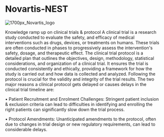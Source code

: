 # Novartis-NEST

![1700px_Novartis_logo](https://github.com/user-attachments/assets/89edcff4-9bfe-4718-aa16-1e64454dbf10)



Knowledge ramp up on clinical trials & protocol
A clinical trial is a research study conducted to evaluate the safety, and efficacy of medical interventions such as drugs, devices, or
treatments on humans.
These trials are often conducted in phases to progressively assess the intervention's safety, dosage, and therapeutic effect.
The clinical trial protocol is a detailed plan that outlines the objectives, design, methodology, statistical considerations, and
organization of a clinical trial. It ensures the trial is conducted consistently and ethically, providing a framework for how the study is
carried out and how data is collected and analyzed. Following the protocol is crucial for the validity and integrity of the trial results.
The two major reasons a clinical protocol gets delayed or causes delays in the clinical trial timeline are:

• Patient Recruitment and Enrolment Challenges: Stringent patient inclusion & exclusion criteria can lead to difficulties in identifying
and enrolling the right patients can significantly slow down the trial process.

• Protocol Amendments: Unanticipated amendments to the protocol, often due to changes in trial design or new regulatory
requirements, can lead to considerable delays.
